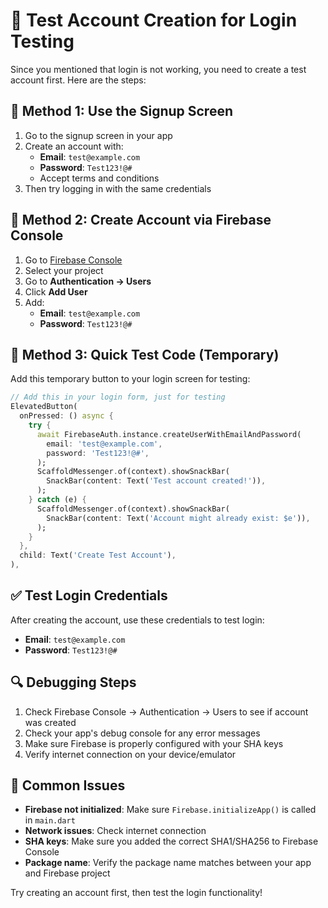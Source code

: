 # 🧪 Test Account Creation for Login Testing

Since you mentioned that login is not working, you need to create a test account first. Here are the steps:

## 📱 **Method 1: Use the Signup Screen**
1. Go to the signup screen in your app
2. Create an account with:
   - **Email**: `test@example.com`
   - **Password**: `Test123!@#`
   - Accept terms and conditions
3. Then try logging in with the same credentials

## 🔧 **Method 2: Create Account via Firebase Console**
1. Go to [Firebase Console](https://console.firebase.google.com)
2. Select your project
3. Go to **Authentication → Users**
4. Click **Add User**
5. Add:
   - **Email**: `test@example.com`
   - **Password**: `Test123!@#`

## 🧪 **Method 3: Quick Test Code (Temporary)**
Add this temporary button to your login screen for testing:

```dart
// Add this in your login form, just for testing
ElevatedButton(
  onPressed: () async {
    try {
      await FirebaseAuth.instance.createUserWithEmailAndPassword(
        email: 'test@example.com',
        password: 'Test123!@#',
      );
      ScaffoldMessenger.of(context).showSnackBar(
        SnackBar(content: Text('Test account created!')),
      );
    } catch (e) {
      ScaffoldMessenger.of(context).showSnackBar(
        SnackBar(content: Text('Account might already exist: $e')),
      );
    }
  },
  child: Text('Create Test Account'),
),
```

## ✅ **Test Login Credentials**
After creating the account, use these credentials to test login:
- **Email**: `test@example.com`
- **Password**: `Test123!@#`

## 🔍 **Debugging Steps**
1. Check Firebase Console → Authentication → Users to see if account was created
2. Check your app's debug console for any error messages
3. Make sure Firebase is properly configured with your SHA keys
4. Verify internet connection on your device/emulator

## 🚨 **Common Issues**
- **Firebase not initialized**: Make sure `Firebase.initializeApp()` is called in `main.dart`
- **Network issues**: Check internet connection
- **SHA keys**: Make sure you added the correct SHA1/SHA256 to Firebase Console
- **Package name**: Verify the package name matches between your app and Firebase project

Try creating an account first, then test the login functionality!